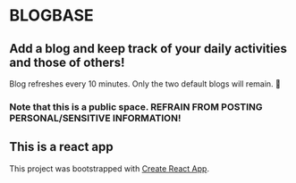 # BLOGBASE

## Add a blog and keep track of your daily activities and those of others!

Blog refreshes every 10 minutes. Only the two default blogs will remain. 📝

### Note that this is a public space. REFRAIN FROM POSTING PERSONAL/SENSITIVE INFORMATION!

## This is a react app
This project was bootstrapped with [Create React App](https://github.com/facebook/create-react-app).
